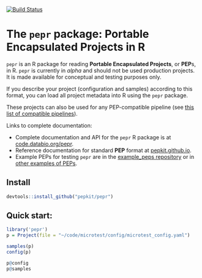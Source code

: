 
[![Build Status](https://travis-ci.org/pepkit/pepr.svg?branch=master)](https://travis-ci.org/databio/pepr)

# The `pepr` package: Portable Encapsulated Projects in R

`pepr` is an R package for reading **Portable Encapsulated Projects**, or **PEP**s, in R. `pepr` is currently in _alpha_ and should not be used production projects. It is made available for conceptual and testing purposes only.

If you describe your project (configuration and samples) according to this format, you can load all project metadata into R using the `pepr` package. 

These projects can also be used for any PEP-compatible pipeline (see [this list of compatible pipelines](https://github.com/pepkit/hello_looper/blob/master/looper_pipelines.md)).




Links to complete documentation:
* Complete documentation and API for the `pepr` R package is at [code.databio.org/pepr](http://code.databio.org/pepr/).
* Reference documentation for standard **PEP** format at [pepkit.github.io](https://pepkit.github.io/).
* Example PEPs for testing `pepr` are in the [example_peps repository](https://github.com/pepkit/example_peps) or in [other examples of PEPs](https://pepkit.github.io/docs/example_PEPs/).

## Install

```R
devtools::install_github("pepkit/pepr")
```

## Quick start:

```R
library('pepr')
p = Project(file = "~/code/microtest/config/microtest_config.yaml")

samples(p)
config(p)

p@config
p@samples
```
